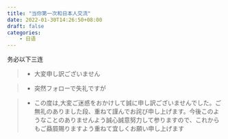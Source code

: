 ```yaml
---
title: "当你第一次和日本人交流"
date: 2022-01-30T14:26:50+08:00
draft: false
categories:
    - 日语
---
```


务必以下三连

>- 大変申し訳ございません

>- 突然フォローで失礼ですが

>- この度は,大変ご迷惑をおかけして誠に申し訳ございませんでした。ご無礼のありました段、重ねて謹んでお詫び申し上げます。今後このようなことのありませんよう誠心誠意努力して参りますので、これからもご贔屓賜りますよう重ねて宜しくお願い申し上げます